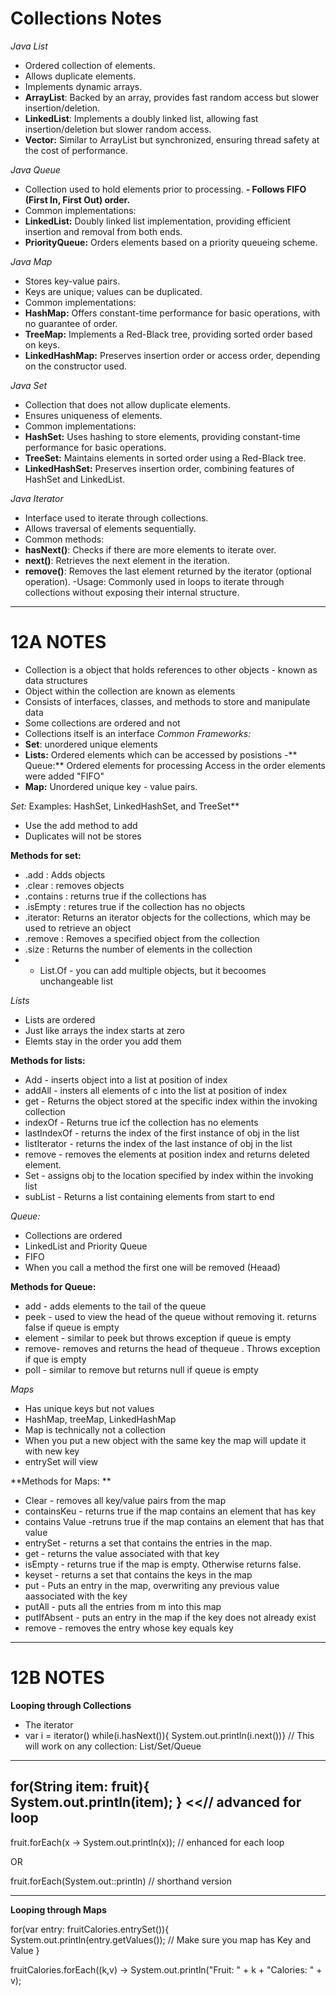 # Collections  Notes
_Java List_
- Ordered collection of elements.
- Allows duplicate elements.
- Implements dynamic arrays.
- **ArrayList**: Backed by an array, provides fast random access but slower insertion/deletion.
- **LinkedList**: Implements a doubly linked list, allowing fast insertion/deletion but slower random access.
- **Vector:** Similar to ArrayList but synchronized, ensuring thread safety at the cost of performance.

_Java Queue_
- Collection used to hold elements prior to processing.
**- Follows FIFO (First In, First Out) order.**
- Common implementations:
- **LinkedList:** Doubly linked list implementation, providing efficient insertion and removal from both ends.
- **PriorityQueue:** Orders elements based on a priority queueing scheme.
  

_Java Map_
- Stores key-value pairs.
- Keys are unique; values can be duplicated.
- Common implementations:
- **HashMap:** Offers constant-time performance for basic operations, with no guarantee of order.
- **TreeMap:** Implements a Red-Black tree, providing sorted order based on keys.
- **LinkedHashMap:** Preserves insertion order or access order, depending on the constructor used.


_Java Set_
- Collection that does not allow duplicate elements.
- Ensures uniqueness of elements.
- Common implementations:
- **HashSet:** Uses hashing to store elements, providing constant-time performance for basic operations.
- **TreeSet:** Maintains elements in sorted order using a Red-Black tree.
- **LinkedHashSet:** Preserves insertion order, combining features of HashSet and LinkedList.

_Java Iterator_
- Interface used to iterate through collections.
- Allows traversal of elements sequentially.
- Common methods:
- **hasNext()**: Checks if there are more elements to iterate over.
- **next()**: Retrieves the next element in the iteration.
- **remove()**: Removes the last element returned by the iterator (optional operation).
-Usage: Commonly used in loops to iterate through collections without exposing their internal structure.
-------------------------------------------------------------------------------
# 12A NOTES
- Collection is a object that holds references to other objects - known as data structures
- Object within the collection are known as elements
- Consists of interfaces, classes, and methods to store and manipulate data
- Some collections are ordered and not
- Collections itself is an interface
_Common Frameworks:_
- **Set**: unordered unique elements
- **Lists:** Ordered elements which can be accessed by posistions
-** Queue:** Ordered elements for processing Access in the order elements  were added "FIFO"
- **Map:** Unordered unique key - value pairs.
  
_Set:_
Examples: HashSet, LinkedHashSet, and TreeSet**
- Use the add method to add
- Duplicates will not be stores

**Methods for set:**
- .add : Adds objects
- .clear : removes objects
- .contains : returns true if the collections has
- .isEmpty : retures true if  the collection has no objects
- .iterator: Returns an iterator objects for the collections, which may be used to retrieve an object
- .remove : Removes a specified object from the collection
- .size : Returns the number of elements in the collection
- - List.Of - you can add multiple objects, but it becoomes unchangeable list

_Lists_
- Lists are ordered
- Just like arrays the index starts at zero
- Elemts stay in the order you add them



**Methods for lists:**
- Add - inserts object into a list at position of index
- addAll - insters all elements of c into the list at position of index
- get - Returns the object stored at the specific index within the invoking collection
- indexOf - Returns true icf the collection has no elements
- lastIndexOf - returns the index of the first instance of obj in the list
- listIterator - returns the index of the last instance of obj in the list
- remove - removes the elements at position index and returns deleted element.
- Set - assigns obj to the location specified by index within the invoking list
- subList - Returns a list containing elements from start to end


_Queue:_
- Collections are ordered
- LinkedList and Priority Queue
- FIFO
- When you call a method the first one will be removed (Heaad)

**Methods for Queue:**
- add - adds elements to the tail of the queue
- peek - used to view the  head of the queue without removing it. returns false if queue is empty
- element - similar to peek but throws exception if queue is empty
- remove- removes and returns the head of thequeue . Throws exception if que is empty
- poll - similar to remove  but returns null if queue is empty

_Maps_
- Has unique keys but not values
- HashMap, treeMap, LinkedHashMap
- Map is technically not a collection
- When you put a new object with the same key the map will update it with new key
- entrySet will view

**Methods for Maps: **
- Clear - removes all key/value pairs from the map
- containsKeu - returns true if the map contains an element that has key
- contains Value -retruns true if the map contains an element that has that value
- entrySet - returns a set that contains the entries in the map.
- get - returns the value associated with that key
- isEmpty -  returns true if the map is empty. Otherwise returns false.
- keyset - returns a  set that contains the keys in  the map
- put - Puts an entry in the map, overwriting any previous value aassociated with the key
- putAll - puts all the entries from m into this  map
- putIfAbsent - puts an entry in the map if the  key does not already exist
- remove - removes the entry whose key equals key


----------------------------------------------------------------------------------------------------------------
# 12B NOTES
**Looping through Collections**
- The iterator
- var i = iterator()
  while(i.hasNext()){
  System.out.println(i.next())} // This will work on any collection: List/Set/Queue

---------------------------------------


**for(String item: fruit){   
System.out.println(item);
}**
<<// advanced for loop
-------------------------------------
fruit.forEach(x -> System.out.println(x)); // enhanced for each loop 

OR

fruit.forEach(System.out::println) // shorthand version

----------------------------------------------------------
**Looping through Maps**

for(var entry: fruitCalories.entrySet()){
System.out.println(entry.getValues()); // Make sure you map has Key and Value
}

fruitCalories.forEach((k,v) -> System.out.println("Fruit: " + k + "Calories: " + v);
